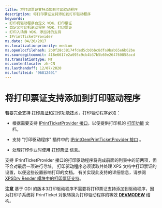 ```yaml
---
title: 将打印票证支持添加到打印驱动程序
description: 将打印票证支持添加到打印驱动程序
keywords:
- 打印机驱动程序自定义 WDK，打印票证
- 自定义打印机驱动程序 WDK，打印票证
- 打印入场券 WDK，添加对的支持
- IPrintTicketProvider
ms.date: 04/20/2017
ms.localizationpriority: medium
ms.openlocfilehash: 2b0f28c38174fded5cb0bbc8dfa9bab65e6b62be
ms.sourcegitcommit: 418e6617e2a695c9cb4b37b5b60e264760858acd
ms.translationtype: MT
ms.contentlocale: zh-CN
ms.lasthandoff: 12/07/2020
ms.locfileid: "96812401"
---
```

# <a name="adding-print-ticket-support-to-print-drivers"></a>将打印票证支持添加到打印驱动程序


若要完全支持 [打印票证和打印功能技术](print-ticket-and-print-capabilities-technologies.md)，打印驱动程序必须：

-   根据需要支持 [IPrintTicketProvider 接口](/previous-versions/windows/hardware/drivers/ff554375(v=vs.85))，以便提供打印机的 [打印功能](print-capabilities.md) 文档。

-   支持 "打印驱动程序" 插件中的 [IPrintOemPrintTicketProvider 接口](/windows-hardware/drivers/ddi/prcomoem/nn-prcomoem-iprintoemprintticketprovider) 。

-   处理打印作业时使用 [打印票证](print-ticket.md) 信息。

支持 IPrintTicketProvider 接口的打印驱动程序将完成前面的列表中的前两项，但不会对最后一项进行寻址。 打印驱动程序必须读取并处理 XPS 文档中打印票证的设置，以便这些设置影响打印的文档。 有关实现此支持的详细信息，请参阅 [XPSDrv Render 模块中的打印票证支持](print-ticket-support-in-the-xpsdrv-render-module.md)。

**注意**   基于 GDI 的版本3打印驱动程序不需要将打印票证支持添加到驱动程序，因为打印子系统将 PrintTicket 对象转换为打印驱动程序的等效 [**DEVMODEW**](/windows/win32/api/wingdi/ns-wingdi-devmodew) 结构。

 

 

